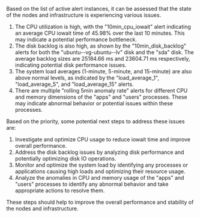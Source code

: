 Based on the list of active alert instances, it can be assessed that the state of the nodes and infrastructure is experiencing various issues. 

1. The CPU utilization is high, with the "10min_cpu_iowait" alert indicating an average CPU iowait time of 45.98% over the last 10 minutes. This may indicate a potential performance bottleneck.
2. The disk backlog is also high, as shown by the "10min_disk_backlog" alerts for both the "ubuntu--vg-ubuntu--lv" disk and the "sda" disk. The average backlog sizes are 25184.66 ms and 23604.71 ms respectively, indicating potential disk performance issues.
3. The system load averages (1-minute, 5-minute, and 15-minute) are also above normal levels, as indicated by the "load_average_1", "load_average_5", and "load_average_15" alerts.
4. There are multiple "rolling 5min anomaly rate" alerts for different CPU and memory dimensions of the "apps" and "users" processes. These may indicate abnormal behavior or potential issues within these processes.

Based on the priority, some potential next steps to address these issues are:

1. Investigate and optimize CPU usage to reduce iowait time and improve overall performance.
2. Address the disk backlog issues by analyzing disk performance and potentially optimizing disk IO operations.
3. Monitor and optimize the system load by identifying any processes or applications causing high loads and optimizing their resource usage.
4. Analyze the anomalies in CPU and memory usage of the "apps" and "users" processes to identify any abnormal behavior and take appropriate actions to resolve them.

These steps should help to improve the overall performance and stability of the nodes and infrastructure.